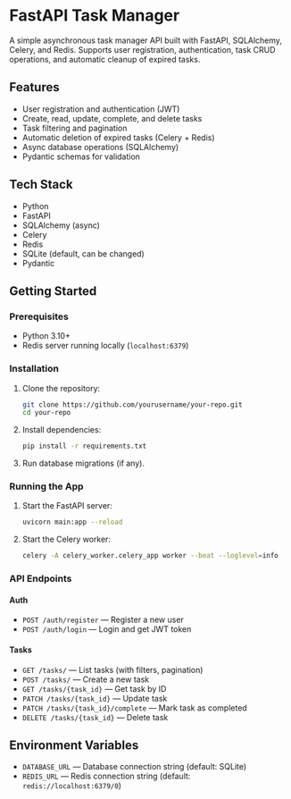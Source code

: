 # FastAPI Task Manager

A simple asynchronous task manager API built with FastAPI, SQLAlchemy, Celery, and Redis. Supports user registration, authentication, task CRUD operations, and automatic cleanup of expired tasks.

## Features

- User registration and authentication (JWT)
- Create, read, update, complete, and delete tasks
- Task filtering and pagination
- Automatic deletion of expired tasks (Celery + Redis)
- Async database operations (SQLAlchemy)
- Pydantic schemas for validation

## Tech Stack

- Python
- FastAPI
- SQLAlchemy (async)
- Celery
- Redis
- SQLite (default, can be changed)
- Pydantic

## Getting Started

### Prerequisites

- Python 3.10+
- Redis server running locally (`localhost:6379`)

### Installation

1. Clone the repository:
    ```sh
    git clone https://github.com/yourusername/your-repo.git
    cd your-repo
    ```

2. Install dependencies:
    ```sh
    pip install -r requirements.txt
    ```

3. Run database migrations (if any).

### Running the App

1. Start the FastAPI server:
    ```sh
    uvicorn main:app --reload
    ```

2. Start the Celery worker:
    ```sh
    celery -A celery_worker.celery_app worker --beat --loglevel=info
    ```

### API Endpoints

#### Auth

- `POST /auth/register` — Register a new user
- `POST /auth/login` — Login and get JWT token

#### Tasks

- `GET /tasks/` — List tasks (with filters, pagination)
- `POST /tasks/` — Create a new task
- `GET /tasks/{task_id}` — Get task by ID
- `PATCH /tasks/{task_id}` — Update task
- `PATCH /tasks/{task_id}/complete` — Mark task as completed
- `DELETE /tasks/{task_id}` — Delete task

## Environment Variables

- `DATABASE_URL` — Database connection string (default: SQLite)
- `REDIS_URL` — Redis connection string (default: `redis://localhost:6379/0`)

